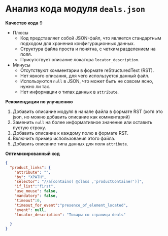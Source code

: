 # Анализ кода модуля `deals.json`

**Качество кода**
9
- Плюсы
    - Код представляет собой JSON-файл, что является стандартным подходом для хранения конфигурационных данных.
    - Структура файла проста и понятна, с четким разделением на поля.
    - Присутствует описание локатора `locator_description`.
- Минусы
    - Отсутствуют комментарии в формате reStructuredText (RST).
    - Нет явного описания, для чего используется данный файл.
    - Используются `null` в JSON, что может быть не совсем ясно, нужно ли так.
    - Нет информации о типах данных в `attribute`.

**Рекомендации по улучшению**

1.  Добавить описание модуля в начале файла в формате RST (хотя это json, но можно добавить описание как комментарий)
2.  Заменить `null` на более информативное значение или оставить пустую строку.
3.  Добавить описание к каждому полю в формате RST.
4.  Включить пример использования этого файла.
5.  Добавить описание типа данных для поля `attribute`.

**Оптимизированный код**

```json
{
  "product_links": {
    "attribute": "",
    "by": "XPATH",
    "selector": "//a[contains( @class ,'productContainer')]",
    "if_list":"first",
    "use_mouse": false,
    "mandatory": false,
    "timeout":0,
    "timeout_for_event":"presence_of_element_located",
    "event": null,
    "locator_description": "Товары со страницы deals"
    
  }
}
```